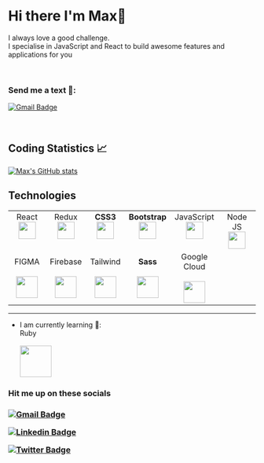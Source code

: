 # Hi there I'm Max👋
I always love a good challenge. <br>
I specialise in JavaScript and React to build awesome features and applications for you

<br>

### Send me a text 💬:
[![Gmail Badge](https://img.shields.io/badge/-Gmail-c14438?style=flat-square&logo=Gmail&logoColor=white&link=mailto:shuklaraghav321.com)](mailto:maxappiahofficial@gmail.com)

<br>

## Coding Statistics 📈
[![Max's GitHub stats](https://github-readme-stats.vercel.app/api?username=i-max-xi&count_private=true&hide_title=true&show_icons=true&hide_border=true&theme=nightowl&bg_color=161B22)](https://github.com/anuraghazra/github-readme-stats)


## Technologies

<table>
  <tbody>
    <tr valign="top">
      <td width="15%" align="center">
        <span>React</span><br>
        <img height="35px" src="https://cdn.svgporn.com/logos/create-react-app.svg">
      </td>
      <td width="15%" height="15%" align="center">
        <span>Redux</span><br>
        <img height="35px" src="https://cdn.svgporn.com/logos/redux.svg">
      </td>
      <td width="15%" height="15%" align="center">
        <span><strong>CSS3</strong>
        </span><br>
        <img height="35px" src="https://cdn.svgporn.com/logos/css-3.svg">
      </td>
      <td width="15%" height="15%" align="center">
        <span><strong>Bootstrap</strong>
        </span><br>
        <img height="35px" src="https://cdn.svgporn.com/logos/bootstrap.svg">
      </td>
      </td>
        <td width="15%" height="15%" align="center">
        <span>JavaScript</span><br>
        <img height="35px" src="https://cdn.svgporn.com/logos/javascript.svg">
      </td>
       <td width="15%" height="15%" align="center">
        <span>Node JS</span><br>
        <img height="35px" src="https://images.g2crowd.com/uploads/product/image/social_landscape/social_landscape_f0b606abb6d19089febc9faeeba5bc05/nodejs-development-services.png">
      </td>
    </tr>
    <tr>
      <td width="15%" height="15%" align="center">
        <span>FIGMA</span><br><br>
        <img height="44px" src="https://uxpickle.com/wp-content/uploads/2021/11/icon-figma-app-square.png">
      </td>
      <td width="15%" height="15%" align="center">
        <span>Firebase</span><br><br>
        <img height="44px" src="https://encrypted-tbn0.gstatic.com/images?q=tbn:ANd9GcT6AXf9DTXM9CSpOOsOYGwyUDJOMUuIS42Kow&usqp=CAU">
      </td>
   <td width="15%" height="15%" align="center">
        <span>Tailwind</span><br><br>
        <img height="44px" src="https://res.cloudinary.com/arcjet-media/image/upload/v1608734952/z8hzeszc9eb3sp3vp3qc.jpg">
      </td>
      <td width="15%" height="15%" align="center">
        <span><strong>Sass</strong>
        </span><br><br>
        <img height="44px" src="https://cdn.svgporn.com/logos/sass.svg">
       </td>
       <td width="15%" height="15%" align="center">
        <span>Google Cloud</span><br><br>
        <img height="44px" src="https://www.gstatic.com/devrel-devsite/prod/v71d343e3cc2eb4caa8b980bdf6f88a7cfba1dec596e6d0d545706171d5000e66/cloud/images/favicons/onecloud/apple-icon.png">
       </td>
    </tr>
  </tbody>
</table>
<hr>

- I am currently learning 🙈:
      <div width="15%" align="left">
        <span>Ruby</span><br><br>
        <img height="64px" src="https://cdn.svgporn.com/logos/ruby.svg">
      </div>


<h3>Hit me up on these socials<h3>

[![Gmail Badge](https://img.shields.io/badge/-Gmail-c14438?style=flat-square&logo=Gmail&logoColor=white&link=mailto:shuklaraghav321.com)](mailto:maxappiahofficial@gmail.com)
  
[![Linkedin Badge](https://img.shields.io/badge/-LinkedIn-blue?style=flat-square&logo=Linkedin&logoColor=white&link=https://www.linkedin.com/in/raghav-byte/)](https://www.linkedin.com/in/appiah-gyimah-maxwell-0212b41a1/) 
  
[![Twitter Badge](https://img.shields.io/badge/-Twitter-1ca0f1?style=flat-square&logo=twitter&logoColor=white&link=https://twitter.com/_raghavit)](https://twitter.com/Max90763543)

